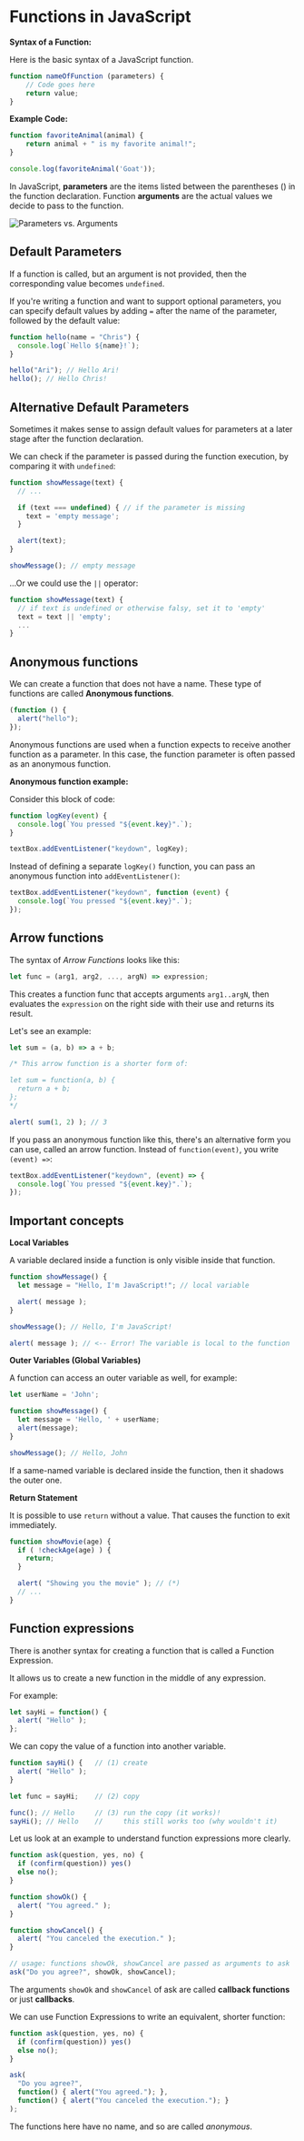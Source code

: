 # Functions in JavaScript

**Syntax of a Function:**

Here is the basic syntax of a JavaScript function.
```JavaScript
function nameOfFunction (parameters) {
    // Code goes here
    return value;
}
```
**Example Code:**

```JavaScript
function favoriteAnimal(animal) {
    return animal + " is my favorite animal!";
}

console.log(favoriteAnimal('Goat'));
```

In JavaScript, **parameters** are the items listed between the parentheses () in the function declaration.
Function **arguments** are the actual values we decide to pass to the function.

![Parameters vs. Arguments](param_args.png)


## Default Parameters

If a function is called, but an argument is not provided, then the corresponding value becomes `undefined`.

If you're writing a function and want to support optional parameters, you can specify default values by adding `=` after the name of the parameter, followed by the default value:

```js
function hello(name = "Chris") {
  console.log(`Hello ${name}!`);
}

hello("Ari"); // Hello Ari!
hello(); // Hello Chris!
```

## Alternative Default Parameters

Sometimes it makes sense to assign default values for parameters at a later stage after the function declaration.

We can check if the parameter is passed during the function execution, by comparing it with `undefined`:

```js
function showMessage(text) {
  // ...

  if (text === undefined) { // if the parameter is missing
    text = 'empty message';
  }

  alert(text);
}

showMessage(); // empty message
```

…Or we could use the `||` operator:

```js
function showMessage(text) {
  // if text is undefined or otherwise falsy, set it to 'empty'
  text = text || 'empty';
  ...
}
```

## Anonymous functions

We can create a function that does not have a name.
These type of functions are called **Anonymous functions**.

```js
(function () {
  alert("hello");
});
```

Anonymous functions are used when a function expects to receive another function as a parameter.
In this case, the function parameter is often passed as an anonymous function.

**Anonymous function example:**

Consider this block of code:
```js
function logKey(event) {
  console.log(`You pressed "${event.key}".`);
}

textBox.addEventListener("keydown", logKey);

```

Instead of defining a separate `logKey()` function, you can pass an anonymous function into `addEventListener()`:

```js
textBox.addEventListener("keydown", function (event) {
  console.log(`You pressed "${event.key}".`);
});
```

## Arrow functions
The syntax of *Arrow Functions* looks like this:

```js
let func = (arg1, arg2, ..., argN) => expression;
```

This creates a function func that accepts arguments `arg1..argN`, 
then evaluates the `expression` on the right side with their use and returns its result.

Let's see an example:
```js
let sum = (a, b) => a + b;

/* This arrow function is a shorter form of:

let sum = function(a, b) {
  return a + b;
};
*/

alert( sum(1, 2) ); // 3
```

If you pass an anonymous function like this, there's an alternative form you can use, called an arrow function. Instead of `function(event)`, you write `(event) =>`:

```js
textBox.addEventListener("keydown", (event) => {
  console.log(`You pressed "${event.key}".`);
});
```


## Important concepts

**Local Variables**

A variable declared inside a function is only visible inside that function.

```js
function showMessage() {
  let message = "Hello, I'm JavaScript!"; // local variable

  alert( message );
}

showMessage(); // Hello, I'm JavaScript!

alert( message ); // <-- Error! The variable is local to the function
```
**Outer Variables (Global Variables)**

A function can access an outer variable as well, for example:

```js
let userName = 'John';

function showMessage() {
  let message = 'Hello, ' + userName;
  alert(message);
}

showMessage(); // Hello, John
```

If a same-named variable is declared inside the function, then it shadows the outer one.

**Return Statement**

It is possible to use `return` without a value. That causes the function to exit immediately.

```js
function showMovie(age) {
  if ( !checkAge(age) ) {
    return;
  }

  alert( "Showing you the movie" ); // (*)
  // ...
}
```

## Function expressions

There is another syntax for creating a function that is called a Function Expression.

It allows us to create a new function in the middle of any expression.

For example:

```js
let sayHi = function() {
  alert( "Hello" );
};
```

We can copy the value of a function into another variable.

```js
function sayHi() {   // (1) create
  alert( "Hello" );
}

let func = sayHi;    // (2) copy

func(); // Hello     // (3) run the copy (it works)!
sayHi(); // Hello    //     this still works too (why wouldn't it)
```

Let us look at an example to understand function expressions more
clearly.

```js
function ask(question, yes, no) {
  if (confirm(question)) yes()
  else no();
}

function showOk() {
  alert( "You agreed." );
}

function showCancel() {
  alert( "You canceled the execution." );
}

// usage: functions showOk, showCancel are passed as arguments to ask
ask("Do you agree?", showOk, showCancel);
```

The arguments `showOk` and `showCancel` of ask are called **callback functions** or just **callbacks**.

We can use Function Expressions to write an equivalent, shorter function:

```js
function ask(question, yes, no) {
  if (confirm(question)) yes()
  else no();
}

ask(
  "Do you agree?",
  function() { alert("You agreed."); },
  function() { alert("You canceled the execution."); }
);
```
The functions here have no name, and so are called *anonymous*.
